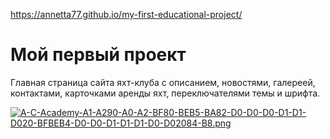 https://annetta77.github.io/my-first-educational-project/
# Мой первый проект
Главная страница сайта яхт-клуба с описанием, новостями, галереей, контактами, карточками аренды яхт, переключателями темы и шрифта.  

[![A-C-Academy-A1-A290-A0-A2-BF80-BEB5-BA82-D0-D0-D0-D1-D1-D020-BFBEB4-D0-D0-D1-D1-D1-D0-D02084-B8.png](https://i.postimg.cc/CKK7jK4v/A-C-Academy-A1-A290-A0-A2-BF80-BEB5-BA82-D0-D0-D0-D1-D1-D020-BFBEB4-D0-D0-D1-D1-D1-D0-D02084-B8.png)](https://postimg.cc/gxf3pmQR)
